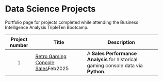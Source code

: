 # Data Science Projects
Portfolio page for projects completed while attending the Business Intelligence Analysis TripleTen Bootcamp.

| Project number | Title | Description |
| :-----------: | ----------- |----------- |
| 1 | [Retro Gaming Concole Sales](https://github.com/Tiffany-Bergett/Data_Analytic_Projects/tree/main/LAPD)Feb2025 | A **Sales Performance Analysis** for historical gaming console data via **Python**. |

